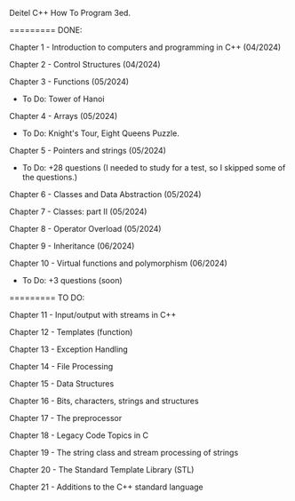 Deitel C++ How To Program 3ed.


========= DONE: 

Chapter 1 - Introduction to computers and programming in C++ (04/2024)

Chapter 2 - Control Structures (04/2024)

Chapter 3 - Functions (05/2024)  
* To Do: Tower of Hanoi

Chapter 4 - Arrays (05/2024)  
* To Do: Knight's Tour, Eight Queens Puzzle.

Chapter 5 - Pointers and strings  (05/2024)
* To Do: +28 questions (I needed to study for a test, so I skipped some of the questions.)

Chapter 6 - Classes and Data Abstraction (05/2024)

Chapter 7 - Classes: part II (05/2024)

Chapter 8 - Operator Overload (05/2024)

Chapter 9 - Inheritance (06/2024)

Chapter 10 - Virtual functions and polymorphism (06/2024)
* To Do: +3 questions (soon)

========= TO DO:

Chapter 11 - Input/output with streams in C++

Chapter 12 - Templates (function)

Chapter 13 - Exception Handling

Chapter 14 - File Processing

Chapter 15 - Data Structures

Chapter 16 - Bits, characters, strings and structures

Chapter 17 - The preprocessor

Chapter 18 - Legacy Code Topics in C

Chapter 19 - The string class and stream processing of strings

Chapter 20 - The Standard Template Library (STL)

Chapter 21 - Additions to the C++ standard language

